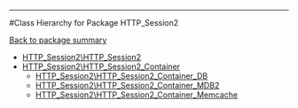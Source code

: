 - - -

#Class Hierarchy for Package HTTP_Session2

<div><a href='https://github.com/JeyDotC/Hirudo-docs/blob/master/HTTP_Session2/'>Back to package summary</a></div>

<ul>
<li><a href="https://github.com/JeyDotC/Hirudo-docs/blob/master/HTTP_Session2/HTTP_Session2.md">HTTP_Session2\HTTP_Session2</a></li>
<li><a href="https://github.com/JeyDotC/Hirudo-docs/blob/master/HTTP_Session2/HTTP_Session2_Container.md">HTTP_Session2\HTTP_Session2_Container</a><ul>
<li><a href="https://github.com/JeyDotC/Hirudo-docs/blob/master/HTTP_Session2/HTTP_Session2_Container_DB.md">HTTP_Session2\HTTP_Session2_Container_DB</a></li>
<li><a href="https://github.com/JeyDotC/Hirudo-docs/blob/master/HTTP_Session2/HTTP_Session2_Container_MDB2.md">HTTP_Session2\HTTP_Session2_Container_MDB2</a></li>
<li><a href="https://github.com/JeyDotC/Hirudo-docs/blob/master/HTTP_Session2/HTTP_Session2_Container_Memcache.md">HTTP_Session2\HTTP_Session2_Container_Memcache</a></li>
</ul>
</li>
</ul>
